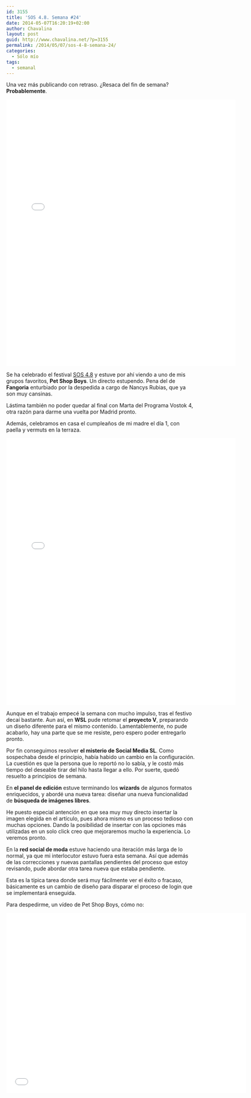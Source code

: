 ```yaml
---
id: 3155
title: 'SOS 4.8. Semana #24'
date: 2014-05-07T16:20:19+02:00
author: Chavalina
layout: post
guid: http://www.chavalina.net/?p=3155
permalink: /2014/05/07/sos-4-8-semana-24/
categories:
  - Sólo mío
tags:
  - semanal
---
```

Una vez más publicando con retraso. ¿Resaca del fin de semana? **Probablemente**.

<iframe src="//instagram.com/p/nkp86Etssz/embed/" width="612" height="710" frameborder="0" scrolling="no" allowtransparency="true"></iframe>

Se ha celebrado el festival [SOS 4.8](http://www.sos48.com/) y estuve por ahí viendo a uno de mis grupos favoritos, **Pet Shop Boys**. Un directo estupendo. Pena del de **Fangoria** enturbiado por la despedida a cargo de Nancys Rubias, que ya son muy cansinas. 

Lástima también no poder quedar al final con Marta del Programa Vostok 4, otra razón para darme una vuelta por Madrid pronto.

Además, celebramos en casa el cumpleaños de mi madre el día 1, con paella y vermuts en la terraza.

<iframe src="//instagram.com/p/ndW5TVtshN/embed/" width="612" height="710" frameborder="0" scrolling="no" allowtransparency="true"></iframe>

Aunque en el trabajo empecé la semana con mucho impulso, tras el festivo decaí bastante. Aun así, en **WSL** pude retomar el **proyecto V**, preparando un diseño diferente para el mismo contenido. Lamentablemente, no pude acabarlo, hay una parte que se me resiste, pero espero poder entregarlo pronto.

Por fin conseguimos resolver **el misterio de Social Media SL**. Como sospechaba desde el principio, había habido un cambio en la configuración. La cuestión es que la persona que lo reportó no lo sabía, y le costó más tiempo del deseable tirar del hilo hasta llegar a ello. Por suerte, quedó resuelto a principios de semana.

En **el panel de edición** estuve terminando los **wizards** de algunos formatos enriquecidos, y abordé una nueva tarea: diseñar una nueva funcionalidad de **búsqueda de imágenes libres**.

He puesto especial antención en que sea muy muy directo insertar la imagen elegida en el artículo, pues ahora mismo es un proceso tedioso con muchas opciones. Dando la posibilidad de insertar con las opciones más utilizadas en un solo click creo que mejoraremos mucho la experiencia. Lo veremos pronto.

En la **red social de moda** estuve haciendo una iteración más larga de lo normal, ya que mi interlocutor estuvo fuera esta semana. Así que además de las correcciones y nuevas pantallas pendientes del proceso que estoy revisando, pude abordar otra tarea nueva que estaba pendiente.

Esta es la típica tarea donde será muy fácilmente ver el éxito o fracaso, básicamente es un cambio de diseño para disparar el proceso de login que se implementará enseguida.

Para despedirme, un vídeo de Pet Shop Boys, cómo no:

<iframe width="640" height="480" src="//www.youtube.com/embed/dVDQeFX4UOg?rel=0" frameborder="0" allowfullscreen></iframe>